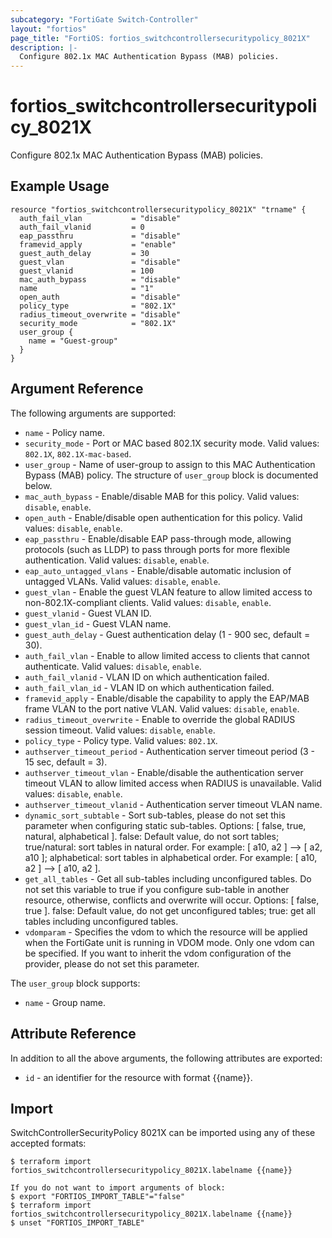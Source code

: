 ```yaml
---
subcategory: "FortiGate Switch-Controller"
layout: "fortios"
page_title: "FortiOS: fortios_switchcontrollersecuritypolicy_8021X"
description: |-
  Configure 802.1x MAC Authentication Bypass (MAB) policies.
---
```


# fortios_switchcontrollersecuritypolicy_8021X
Configure 802.1x MAC Authentication Bypass (MAB) policies.

## Example Usage

```hcl
resource "fortios_switchcontrollersecuritypolicy_8021X" "trname" {
  auth_fail_vlan           = "disable"
  auth_fail_vlanid         = 0
  eap_passthru             = "disable"
  framevid_apply           = "enable"
  guest_auth_delay         = 30
  guest_vlan               = "disable"
  guest_vlanid             = 100
  mac_auth_bypass          = "disable"
  name                     = "1"
  open_auth                = "disable"
  policy_type              = "802.1X"
  radius_timeout_overwrite = "disable"
  security_mode            = "802.1X"
  user_group {
    name = "Guest-group"
  }
}
```

## Argument Reference

The following arguments are supported:

* `name` - Policy name.
* `security_mode` - Port or MAC based 802.1X security mode. Valid values: `802.1X`, `802.1X-mac-based`.
* `user_group` - Name of user-group to assign to this MAC Authentication Bypass (MAB) policy. The structure of `user_group` block is documented below.
* `mac_auth_bypass` - Enable/disable MAB for this policy. Valid values: `disable`, `enable`.
* `open_auth` - Enable/disable open authentication for this policy. Valid values: `disable`, `enable`.
* `eap_passthru` - Enable/disable EAP pass-through mode, allowing protocols (such as LLDP) to pass through ports for more flexible authentication. Valid values: `disable`, `enable`.
* `eap_auto_untagged_vlans` - Enable/disable automatic inclusion of untagged VLANs. Valid values: `disable`, `enable`.
* `guest_vlan` - Enable the guest VLAN feature to allow limited access to non-802.1X-compliant clients. Valid values: `disable`, `enable`.
* `guest_vlanid` - Guest VLAN ID.
* `guest_vlan_id` - Guest VLAN name.
* `guest_auth_delay` - Guest authentication delay (1 - 900  sec, default = 30).
* `auth_fail_vlan` - Enable to allow limited access to clients that cannot authenticate. Valid values: `disable`, `enable`.
* `auth_fail_vlanid` - VLAN ID on which authentication failed.
* `auth_fail_vlan_id` - VLAN ID on which authentication failed.
* `framevid_apply` - Enable/disable the capability to apply the EAP/MAB frame VLAN to the port native VLAN. Valid values: `disable`, `enable`.
* `radius_timeout_overwrite` - Enable to override the global RADIUS session timeout. Valid values: `disable`, `enable`.
* `policy_type` - Policy type. Valid values: `802.1X`.
* `authserver_timeout_period` - Authentication server timeout period (3 - 15 sec, default = 3).
* `authserver_timeout_vlan` - Enable/disable the authentication server timeout VLAN to allow limited access when RADIUS is unavailable.  Valid values: `disable`, `enable`.
* `authserver_timeout_vlanid` - Authentication server timeout VLAN name.
* `dynamic_sort_subtable` - Sort sub-tables, please do not set this parameter when configuring static sub-tables. Options: [ false, true, natural, alphabetical ]. false: Default value, do not sort tables; true/natural: sort tables in natural order. For example: [ a10, a2 ] --> [ a2, a10 ]; alphabetical: sort tables in alphabetical order. For example: [ a10, a2 ] --> [ a10, a2 ].
* `get_all_tables` - Get all sub-tables including unconfigured tables. Do not set this variable to true if you configure sub-table in another resource, otherwise, conflicts and overwrite will occur. Options: [ false, true ]. false: Default value, do not get unconfigured tables; true: get all tables including unconfigured tables. 
* `vdomparam` - Specifies the vdom to which the resource will be applied when the FortiGate unit is running in VDOM mode. Only one vdom can be specified. If you want to inherit the vdom configuration of the provider, please do not set this parameter.

The `user_group` block supports:

* `name` - Group name.


## Attribute Reference

In addition to all the above arguments, the following attributes are exported:
* `id` - an identifier for the resource with format {{name}}.

## Import

SwitchControllerSecurityPolicy 8021X can be imported using any of these accepted formats:
```
$ terraform import fortios_switchcontrollersecuritypolicy_8021X.labelname {{name}}

If you do not want to import arguments of block:
$ export "FORTIOS_IMPORT_TABLE"="false"
$ terraform import fortios_switchcontrollersecuritypolicy_8021X.labelname {{name}}
$ unset "FORTIOS_IMPORT_TABLE"
```
